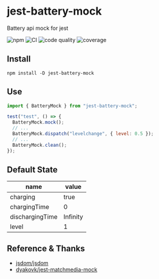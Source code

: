 # jest-battery-mock

Battery api mock for jest

![npm](https://img.shields.io/npm/v/jest-battery-mock?logo=npm&style=for-the-badge)
![CI](https://img.shields.io/github/workflow/status/nodoccat/jest-battery-mock/CI?label=CI&logo=github&style=for-the-badge)
![code quality](https://img.shields.io/codacy/grade/422d3cf176954f3a95c0ac06b4eada14?logo=codacy&style=for-the-badge)
![coverage](https://img.shields.io/codacy/coverage/422d3cf176954f3a95c0ac06b4eada14?logo=codacy&style=for-the-badge)

## Install

```shell
npm install -D jest-battery-mock
```

## Use

```js
import { BatteryMock } from "jest-battery-mock";

test("test", () => {
  BatteryMock.mock();
  // ...
  BatteryMock.dispatch("levelchange", { level: 0.5 });
  // ...
  BatteryMock.clean();
});
```

## Default State

| name            | value    |
| --------------- | -------- |
| charging        | true     |
| chargingTime    | 0        |
| dischargingTime | Infinity |
| level           | 1        |

## Reference & Thanks

- [jsdom/jsdom](https://github.com/jsdom/jsdom)
- [dyakovk/jest-matchmedia-mock](https://github.com/dyakovk/jest-matchmedia-mock)

